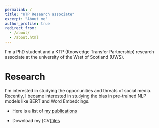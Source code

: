 ```yaml
---
permalink: /
title: "KTP Research associate"
excerpt: "About me"
author_profile: true
redirect_from:
  - /about/
  - /about.html
---
```

I'm a PhD student and a KTP (Knowledge Transfer Partnership) research associate at the university of the West of Scotland (UWS).

Research
========
I'm interested in studying the opportunities and threats of social media.
Recently, I became interested in studying the bias in pre-trained NLP models like BERT and Word Embeddings.


* Here is a list of [my publications](publications.md)

* Download my [CV][files](CV.pdf)
